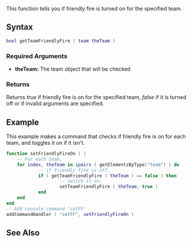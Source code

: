 This function tells you if friendly fire is turned on for the specified team.

Syntax
------

``` lua
bool getTeamFriendlyFire ( team theTeam )
```

### Required Arguments

-   **theTeam:** The team object that will be checked

### Returns

Returns *true* if friendly fire is on for the specified team, *false* if it is turned off or if invalid arguments are specified.

Example
-------

This example makes a command that checks if friendly fire is on for each team, and toggles it on if it isn't.

``` lua
function setFriendlyFireOn ( )
    -- For each team,   
    for index, theTeam in ipairs ( getElementsByType("team") ) do
            -- if friendly fire is off,
            if ( getTeamFriendlyFire ( theTeam ) == false ) then
                    -- switch it on.
                    setTeamFriendlyFire ( theTeam, true )
            end
    end
end
-- Add console command 'setFF'
addCommandHandler ( "setFF", setFriendlyFireOn )
```

See Also
--------
